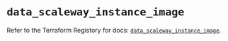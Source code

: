 # `data_scaleway_instance_image`

Refer to the Terraform Registory for docs: [`data_scaleway_instance_image`](https://registry.terraform.io/providers/scaleway/scaleway/2.18.0/docs/data-sources/instance_image).
